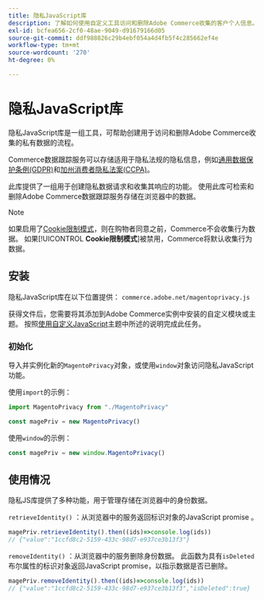```yaml
---
title: 隐私JavaScript库
description: 了解如何使用自定义工具访问和删除Adobe Commerce收集的客户个人信息。
exl-id: bcfea656-2cf0-48ae-9049-d91679166d05
source-git-commit: ddf988826c29b4ebf054a4d4fb5f4c285662ef4e
workflow-type: tm+mt
source-wordcount: '270'
ht-degree: 0%

---
```


<!-- TODO: Remove this topic and redirect to the adobe-privacy-javascript-library.md when the Adobe privacy library has been integrated with Commerce. -->

# 隐私JavaScript库

隐私JavaScript库是一组工具，可帮助创建用于访问和删除Adobe Commerce收集的私有数据的流程。

Commerce数据跟踪服务可以存储适用于隐私法规的隐私信息，例如[通用数据保护条例(GDPR)](gdpr.md)和[加州消费者隐私法案(CCPA)](ccpa.md)。

此库提供了一组用于创建隐私数据请求和收集其响应的功能。 使用此库可检索和删除Adobe Commerce数据跟踪服务存储在浏览器中的数据。

>[!NOTE]
>
>如果启用了[Cookie限制模式](https://experienceleague.adobe.com/docs/commerce-admin/start/compliance/privacy/compliance-cookie-law.html?lang=zh-Hans)，则在购物者同意之前，Commerce不会收集行为数据。 如果&#x200B;[!UICONTROL **Cookie限制模式**]&#x200B;被禁用，Commerce将默认收集行为数据。

## 安装

隐私JavaScript库在以下位置提供： `commerce.adobe.net/magentoprivacy.js`

获得文件后，您需要将其添加到Adobe Commerce实例中安装的自定义模块或主题。 按照[使用自定义JavaScript](https://developer.adobe.com/commerce/frontend-core/javascript/custom/)主题中所述的说明完成此任务。

### 初始化

导入并实例化新的`MagentoPrivacy`对象，或使用`window`对象访问隐私JavaScript功能。

使用`import`的示例：

```js
import MagentoPrivacy from "./MagentoPrivacy"

const magePriv = new MagentoPrivacy()
```

使用`window`的示例：

```js
const magePriv = new window.MagentoPrivacy()
```

## 使用情况

隐私JS库提供了多种功能，用于管理存储在浏览器中的身份数据。

`retrieveIdentity()`
：从浏览器中的服务返回标识对象的JavaScript promise 。

```js
magePriv.retrieveIdentity().then((ids)=>console.log(ids))
// {"value":"1ccfd8c2-5159-433c-98d7-e937ce3b13f3"}
```

`removeIdentity()`
：从浏览器中的服务删除身份数据。
此函数为具有`isDeleted`布尔属性的标识对象返回JavaScript promise，以指示数据是否已删除。

```js
magePriv.removeIdentity().then((ids)=>console.log(ids))
// {"value":"1ccfd8c2-5159-433c-98d7-e937ce3b13f3","isDeleted":true}
```
